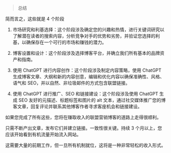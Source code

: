 > 总结

简而言之，这些就是 4 个阶段

1.  市场研究和利基选择：这个阶段涉及确定您的兴趣和热情，进行关键词研究以了解潜在读者的搜索内容，分析竞争对手的优势和劣势，并验证您选择的利基，以确保存在一个可行的市场和赚钱的潜力。

1.  博客设置和设计：这个阶段涉及选择博客平台，并确立我们所有基本的品牌资产和指南。

1.  使用 ChatGPT 进行内容创作：这个阶段涉及制定内容策略，使用 ChatGPT 生成博客文章、大纲和新的内容创意，编辑和优化内容以确保准确性、风格、语气和 SEO，并以自然、非垃圾邮件的方式包含联盟链接。

1.  使用 ChatGPT 进行推广、SEO 和链接建设：这个阶段涉及使用 ChatGPT 生成 SEO 友好的元描述、标题标签和图片的 alt 文本，通过社交媒体推广您的博客文章，回复评论并联系其他博客作者寻求客座机会和链接建设。

如果您完成了所有这些，您将在赚取收入的联盟营销博客的道路上走得很顺利。

只需不断产出文章，发布它们并建立链接。一致性很关键。持续 3 个月以上，您应该开始看到有机流量开始流入网站。

这需要大量的前期工作，但一旦所有机制就位，这将是一种非常轻松的收入形式。

